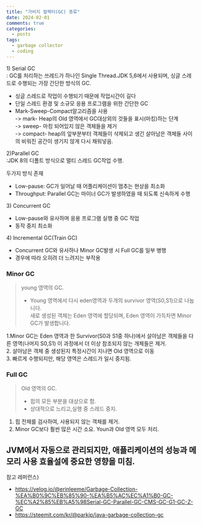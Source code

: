```yaml
---
title: "가비지 컬렉터(GC) 종류"
date: 2024-02-01
comments: true
categories:
  - posts
tags:
  - garbage collector
  - coding
---
```



<div class="sc-dFtzxp bfzjcP"><div class="sc-bXTejn FTZwa"><div class="sc-eGRUor gdnhbG atom-one"><p>1) Serial GC<br>
: GC를 처리하는 쓰레드가 하나인 Single Thread.JDK 5,6에서 사용되며, 싱글 스레드로 수행되는 가장 간단한 방식의 GC. </p>
<ul>
<li>싱글 스레드로 작업이 수행되기 때문에 작업시간이 길다</li>
<li>단일 스레드 환경 및 소규모 응용 프로그램을 위한 간단한 GC</li>
<li>Mark-Sweep-Compact알고리즘을 사용<br>
-&gt; mark- Heap의 Old 영역에서 GC대상외의 것들을 표시(마킹)하는 단계<br>
-&gt; sweep- 마킹 되어있지 않은 객체들을 제거<br>
-&gt; compact- heap의 앞부분부터 객체들이 삭제되고 생긴 살아남은 객체들 사이의 비워진 공간이 생기지 않게 다시 채워넣음.</li>
</ul>
<p>2)Parallel GC<br>
:JDK 8의 디폴트 방식으로 멀티 스레드 GC작업 수행.</p>
<p>두가지 방식 존재</p>
<ul>
<li>Low-pause: GC가 일어날 때 어플리케이션이 멈추는 현상을 최소화 </li>
<li>Throughput: Parallel GC는 마이너 GC가 발생하였을 때 되도록 신속하게 수행</li>
</ul>
<p>3) Concurrent GC</p>
<ul>
<li>Low-pause와 유사하며 응용 프로그램 실행 중 GC 작업</li>
<li>동작 중지 최소화</li>
</ul>
<p>4) Incremental GC(Train GC)</p>
<ul>
<li>Concurrent GC와 유사하나 Minor GC발생 시 Full GC를 일부 병행</li>
<li>경우에 따라 오히려 더 느려지는 부작용</li>
</ul>
<h3 id="minor-gc">Minor GC</h3>
<blockquote>
<p>young 영역의 GC. </p>
<ul>
<li>Young 영역에서 다시 eden영역과 두개의 survivor 영역(S0,S1)으로 나눕니다.<br>
새로 생성된 객체는 Eden 영역에 할당되며, Eden 영역이 가득차면 Minor GC가 발생합니다.</li>
</ul>
</blockquote>
<p>1.Minor GC는 Eden 영역과 한 Survivor(S0과 S1중 하나)에서 살아남은 객체들을 다른 영역(나머지 S0,S1) 이 과정에서 더 이상 참조되지 않는 개체들은 제거.<br>
2. 살아남은 객체 중 생성된지 특정시간이 지나면 Old 영역으로 이동<br>
3. 빠르게 수행되지만, 해당 영역은 스레드가 일시 중지됨.</p>
<h3 id="full-gc">Full GC</h3>
<blockquote>
<p>Old 영역의 GC.</p>
<ul>
<li>힙의 모든 부분을 대상으로 함.</li>
<li>상대적으로 느리고,실행 중 스레드 중지.</li>
</ul>
</blockquote>
<ol>
<li>힙 전체를 검사하여, 사용되지 않는 객체를 제거.</li>
<li>Minor GC보다 훨씬 많은 시간 소요. Youn과 Old 영역 모두 처리.</li>
</ol>
<h2 id="jvm에서-자동으로-관리되지만-애플리케이션의-성능과-메모리-사용-효율설에-중요한-영향을-미침">JVM에서 자동으로 관리되지만, 애플리케이션의 성능과 메모리 사용 효율설에 중요한 영향을 미침.</h2>
<p>참고 레퍼런스)</p>
<ul>
<li><a href="https://velog.io/@erinleeme/Garbage-Collection-%EA%B0%9C%EB%85%90-%EA%B5%AC%EC%A1%B0-GC-%EC%A2%85%EB%A5%98Serial-GC-Parallel-GC-CMS-GC-G1-GC-Z-GC">https://velog.io/@erinleeme/Garbage-Collection-%EA%B0%9C%EB%85%90-%EA%B5%AC%EC%A1%B0-GC-%EC%A2%85%EB%A5%98Serial-GC-Parallel-GC-CMS-GC-G1-GC-Z-GC</a></li>
<li><a href="https://steemit.com/kr/@parkjp/java-garbage-collection-gc">https://steemit.com/kr/@parkjp/java-garbage-collection-gc</a></li>
</ul></div></div></div>
